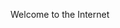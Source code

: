 <html>
    <head>
        <title>Orlando's Website </title>
    </head>
    <body>
        <p>Welcome to the Internet</p>
    </body>
</html> 